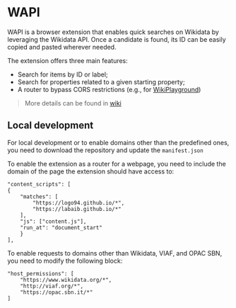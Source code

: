 # WAPI

WAPI is a browser extension that enables quick searches on Wikidata by leveraging the Wikidata API. Once a candidate is found, its ID can be easily copied and pasted wherever needed. 

The extension offers three main features:
- Search for items by ID or label;
- Search for properties related to a given starting property;
- A router to bypass CORS restrictions (e.g., for [WikiPlayground](https://labaib.github.io/WikiPlayground2.0/))


> More details can be found in [wiki](https://github.com/logo94/WAPI/wiki/WAPI)



## Local development

For local development or to enable domains other than the predefined ones, you need to download the repository and update the `manifest.json`

To enable the extension as a router for a webpage, you need to include the domain of the page the extension should have access to:

```
"content_scripts": [
{
    "matches": [
        "https://logo94.github.io/*",
        "https://labaib.github.io/*"
    ],
    "js": ["content.js"],
    "run_at": "document_start"
    }
],
```

To enable requests to domains other than Wikidata, VIAF, and OPAC SBN, you need to modify the following block:
```
"host_permissions": [
    "https://www.wikidata.org/*",
    "http://viaf.org/*",
    "https://opac.sbn.it/*"
]
```
